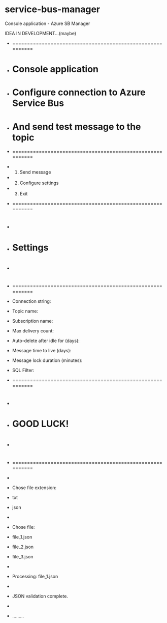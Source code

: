 # service-bus-manager
Console application - Azure SB Manager

IDEA IN DEVELOPMENT...(maybe)


 * ==========================================================
 * #	                Console application	                #
 * #	    Configure connection to Azure Service Bus       #
 * #	        And send test message to the topic          #
 * ==========================================================

 * 1. Send message
 * 2. Configure settings
 * 3. Exit


 * ==========================================================
 * #							                            #
 * #		            	Settings	        		    #
 * #							                            #
 * ==========================================================

 * Connection string:
 * Topic name:
 * Subscription name:
 * Max delivery count:
 * Auto-delete after idle for (days):
 * Message time to live (days):
 * Message lock duration (minutes):
 * SQL Filter:


 * ==========================================================
 * #							                            #
 * #		            	GOOD LUCK!	        		    #
 * #							                            #
 * ==========================================================
 * 
 * Chose file extension:
 * txt
 * json
 * 
 * Chose file:
 * file_1.json
 * file_2.json
 * file_3.json
 * 
 * Processing: file_1.json
 * 
 * JSON validation complete.
 * 
 * .........
